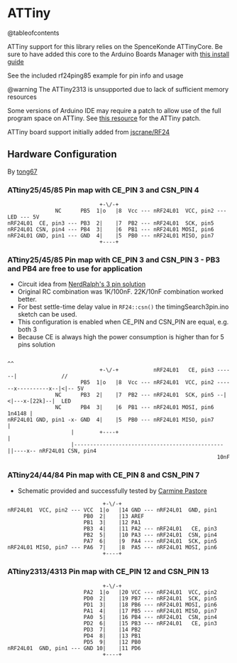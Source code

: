 # ATTiny

@tableofcontents

ATTiny support for this library relies on the SpenceKonde ATTinyCore. Be sure to have added this core to the Arduino Boards Manager with [this install guide](http://highlowtech.org/?p=1695)

See the included rf24ping85 example for pin info and usage

@warning The ATTiny2313 is unsupported due to lack of sufficient memory resources

Some versions of Arduino IDE may require a patch to allow use of the full program space on ATTiny. See [this resource](https://github.com/TCWORLD/ATTinyCore/tree/master/PCREL%20Patch%20for%20GCC) for the ATTiny patch.

ATTiny board support initially added from [jscrane/RF24](https://github.com/jscrane/RF24)

## Hardware Configuration

By [tong67](https://github.com/tong67)

### ATtiny25/45/85 Pin map with CE_PIN 3 and CSN_PIN 4

```text
                             +-\/-+
               NC      PB5  1|o   |8  Vcc --- nRF24L01  VCC, pin2 --- LED --- 5V
nRF24L01  CE, pin3 --- PB3  2|    |7  PB2 --- nRF24L01  SCK, pin5
nRF24L01 CSN, pin4 --- PB4  3|    |6  PB1 --- nRF24L01 MOSI, pin6
nRF24L01 GND, pin1 --- GND  4|    |5  PB0 --- nRF24L01 MISO, pin7
                             +----+
```

### ATtiny25/45/85 Pin map with CE_PIN 3 and CSN_PIN 3 - PB3 and PB4 are free to use for application

- Circuit idea from [NerdRalph's 3 pin solution](http://nerdralph.blogspot.ca/2014/01/nrf24l01-control-with-3-attiny85-pins.html)
- Original RC combination was 1K/100nF. 22K/10nF combination worked better.
- For best settle-time delay value in `RF24::csn()` the timingSearch3pin.ino sketch can be used.
- This configuration is enabled when CE_PIN and CSN_PIN are equal, e.g. both 3
- Because CE is always high the power consumption is higher than for 5 pins solution

```text
                                                                                       ^^
                             +-\/-+           nRF24L01   CE, pin3 ------|              //
                       PB5  1|o   |8  Vcc --- nRF24L01  VCC, pin2 ------x----------x--|<|-- 5V
               NC      PB3  2|    |7  PB2 --- nRF24L01  SCK, pin5 --|<|---x-[22k]--|  LED
               NC      PB4  3|    |6  PB1 --- nRF24L01 MOSI, pin6  1n4148 |
nRF24L01 GND, pin1 -x- GND  4|    |5  PB0 --- nRF24L01 MISO, pin7         |
                    |        +----+                                       |
                    |-----------------------------------------------||----x-- nRF24L01 CSN, pin4
                                                                  10nF
```

### ATtiny24/44/84 Pin map with CE_PIN 8 and CSN_PIN 7

- Schematic provided and successfully tested by [Carmine Pastore](https://github.com/Carminepz)

```text
                              +-\/-+
nRF24L01  VCC, pin2 --- VCC  1|o   |14 GND --- nRF24L01  GND, pin1
                        PB0  2|    |13 AREF
                        PB1  3|    |12 PA1
                        PB3  4|    |11 PA2 --- nRF24L01   CE, pin3
                        PB2  5|    |10 PA3 --- nRF24L01  CSN, pin4
                        PA7  6|    |9  PA4 --- nRF24L01  SCK, pin5
nRF24L01 MISO, pin7 --- PA6  7|    |8  PA5 --- nRF24L01 MOSI, pin6
                              +----+
```

### ATtiny2313/4313 Pin map with CE_PIN 12 and CSN_PIN 13

```text
                              +-\/-+
                        PA2  1|o   |20 VCC --- nRF24L01  VCC, pin2
                        PD0  2|    |19 PB7 --- nRF24L01  SCK, pin5
                        PD1  3|    |18 PB6 --- nRF24L01 MOSI, pin6
                        PA1  4|    |17 PB5 --- nRF24L01 MISO, pin7
                        PA0  5|    |16 PB4 --- nRF24L01  CSN, pin4
                        PD2  6|    |15 PB3 --- nRF24L01   CE, pin3
                        PD3  7|    |14 PB2
                        PD4  8|    |13 PB1
                        PD5  9|    |12 PB0
nRF24L01  GND, pin1 --- GND 10|    |11 PD6
                              +----+
```
